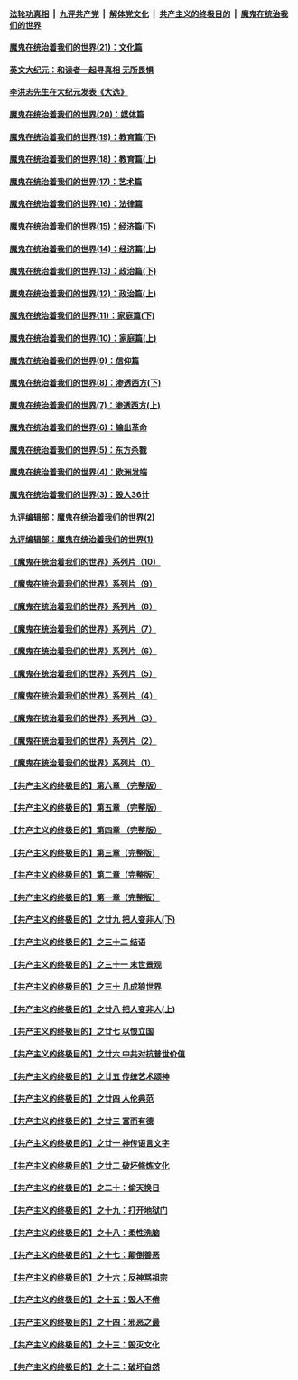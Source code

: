 ####  [法轮功真相](../../../../basic/blob/master/README.md?t=01192231) &nbsp;|&nbsp; [九评共产党](../../../../9ping.md/blob/master/README.md?t=01192231) &nbsp;|&nbsp; [解体党文化](../../../../jtdwh.md/blob/master/README.md?t=01192231)  &nbsp;|&nbsp; [共产主义的终极目的](../../../../gczydzjmd.md/blob/master/README.md?t=01192231) &nbsp;|&nbsp; [魔鬼在统治我们的世界](../../../../mgztzwmdsj.md/blob/master/README.md?t=01192231) 

#### [魔鬼在统治着我们的世界(21)：文化篇](../pages/nsc422/n10597706.md?t=01192231) 

#### [英文大纪元：和读者一起寻真相 无所畏惧](../pages/nsc422/n12542027.md?t=01192231) 

#### [李洪志先生在大纪元发表《大选》](../pages/nsc422/n12534746.md?t=01192231) 

#### [魔鬼在统治着我们的世界(20)：媒体篇](../pages/nsc422/n10586579.md?t=01192231) 

#### [魔鬼在统治着我们的世界(19)：教育篇(下)](../pages/nsc422/n10564808.md?t=01192231) 

#### [魔鬼在统治着我们的世界(18)：教育篇(上)](../pages/nsc422/n10526970.md?t=01192231) 

#### [魔鬼在统治着我们的世界(17)：艺术篇](../pages/nsc422/n10499093.md?t=01192231) 

#### [魔鬼在统治着我们的世界(16)：法律篇](../pages/nsc422/n10485969.md?t=01192231) 

#### [魔鬼在统治着我们的世界(15)：经济篇(下)](../pages/nsc422/n10469975.md?t=01192231) 

#### [魔鬼在统治着我们的世界(14)：经济篇(上)](../pages/nsc422/n10457370.md?t=01192231) 

#### [魔鬼在统治着我们的世界(13)：政治篇(下)](../pages/nsc422/n10448270.md?t=01192231) 

#### [魔鬼在统治着我们的世界(12)：政治篇(上)](../pages/nsc422/n10444576.md?t=01192231) 

#### [魔鬼在统治着我们的世界(11)：家庭篇(下)](../pages/nsc422/n10440961.md?t=01192231) 

#### [魔鬼在统治着我们的世界(10)：家庭篇(上)](../pages/nsc422/n10435448.md?t=01192231) 

#### [魔鬼在统治着我们的世界(9)：信仰篇](../pages/nsc422/n10432159.md?t=01192231) 

#### [魔鬼在统治着我们的世界(8)：渗透西方(下)](../pages/nsc422/n10429603.md?t=01192231) 

#### [魔鬼在统治着我们的世界(7)：渗透西方(上)](../pages/nsc422/n10426013.md?t=01192231) 

#### [魔鬼在统治着我们的世界(6)：输出革命](../pages/nsc422/n10421536.md?t=01192231) 

#### [魔鬼在统治着我们的世界(5)：东方杀戮](../pages/nsc422/n10417707.md?t=01192231) 

#### [魔鬼在统治着我们的世界(4)：欧洲发端](../pages/nsc422/n10414890.md?t=01192231) 

#### [魔鬼在统治着我们的世界(3)：毁人36计](../pages/nsc422/n10411583.md?t=01192231) 

#### [九评编辑部：魔鬼在统治着我们的世界(2)](../pages/nsc422/n10410036.md?t=01192231) 

#### [九评编辑部：魔鬼在统治着我们的世界(1)](../pages/nsc422/n10406825.md?t=01192231) 

#### [《魔鬼在统治着我们的世界》系列片（10）](../pages/nsc422/n12292670.md?t=01192231) 

#### [《魔鬼在统治着我们的世界》系列片（9）](../pages/nsc422/n12290859.md?t=01192231) 

#### [《魔鬼在统治着我们的世界》系列片（8）](../pages/nsc422/n12287445.md?t=01192231) 

#### [《魔鬼在统治着我们的世界》系列片（7）](../pages/nsc422/n12283425.md?t=01192231) 

#### [《魔鬼在统治着我们的世界》系列片（6）](../pages/nsc422/n12282314.md?t=01192231) 

#### [《魔鬼在统治着我们的世界》系列片（5）](../pages/nsc422/n12281419.md?t=01192231) 

#### [《魔鬼在统治着我们的世界》系列片（4）](../pages/nsc422/n12274024.md?t=01192231) 

#### [《魔鬼在统治着我们的世界》系列片（3）](../pages/nsc422/n12271322.md?t=01192231) 

#### [《魔鬼在统治着我们的世界》系列片（2）](../pages/nsc422/n12269049.md?t=01192231) 

#### [《魔鬼在统治着我们的世界》系列片（1）](../pages/nsc422/n12267575.md?t=01192231) 

#### [【共产主义的终极目的】第六章 （完整版）](../pages/nsc422/n11428913.md?t=01192231) 

#### [【共产主义的终极目的】第五章 （完整版）](../pages/nsc422/n11428912.md?t=01192231) 

#### [【共产主义的终极目的】第四章 （完整版）](../pages/nsc422/n11428907.md?t=01192231) 

#### [【共产主义的终极目的】第三章（完整版）](../pages/nsc422/n11428848.md?t=01192231) 

#### [【共产主义的终极目的】第二章（完整版）](../pages/nsc422/n11428831.md?t=01192231) 

#### [【共产主义的终极目的】第一章（完整版）](../pages/nsc422/n11417651.md?t=01192231) 

#### [【共产主义的终极目的】之廿九 把人变非人(下)](../pages/nsc422/n11344140.md?t=01192231) 

#### [【共产主义的终极目的】之三十二 结语](../pages/nsc422/n11360535.md?t=01192231) 

#### [【共产主义的终极目的】之三十一 末世景观](../pages/nsc422/n11351129.md?t=01192231) 

#### [【共产主义的终极目的】之三十 几成狼世界](../pages/nsc422/n11348280.md?t=01192231) 

#### [【共产主义的终极目的】之廿八 把人变非人(上)](../pages/nsc422/n11340492.md?t=01192231) 

#### [【共产主义的终极目的】之廿七 以恨立国](../pages/nsc422/n11336944.md?t=01192231) 

#### [【共产主义的终极目的】之廿六 中共对抗普世价值](../pages/nsc422/n11324785.md?t=01192231) 

#### [【共产主义的终极目的】之廿五 传统艺术颂神](../pages/nsc422/n11296396.md?t=01192231) 

#### [【共产主义的终极目的】之廿四 人伦典范](../pages/nsc422/n11296397.md?t=01192231) 

#### [【共产主义的终极目的】之廿三 富而有德](../pages/nsc422/n11283598.md?t=01192231) 

#### [【共产主义的终极目的】之廿一 神传语言文字](../pages/nsc422/n11263265.md?t=01192231) 

#### [【共产主义的终极目的】之廿二 破坏修炼文化](../pages/nsc422/n11245728.md?t=01192231) 

#### [【共产主义的终极目的】之二十：偷天换日](../pages/nsc422/n11238846.md?t=01192231) 

#### [【共产主义的终极目的】之十九：打开地狱门](../pages/nsc422/n11206376.md?t=01192231) 

#### [【共产主义的终极目的】之十八：柔性洗脑](../pages/nsc422/n11199994.md?t=01192231) 

#### [【共产主义的终极目的】之十七：颠倒善恶](../pages/nsc422/n11179782.md?t=01192231) 

#### [【共产主义的终极目的】之十六：反神骂祖宗](../pages/nsc422/n11166798.md?t=01192231) 

#### [【共产主义的终极目的】之十五：毁人不倦](../pages/nsc422/n11166792.md?t=01192231) 

#### [【共产主义的终极目的】之十四：邪恶之最](../pages/nsc422/n11150249.md?t=01192231) 

#### [【共产主义的终极目的】之十三：毁灭文化](../pages/nsc422/n11135227.md?t=01192231) 

#### [【共产主义的终极目的】之十二：破坏自然](../pages/nsc422/n11135214.md?t=01192231) 

